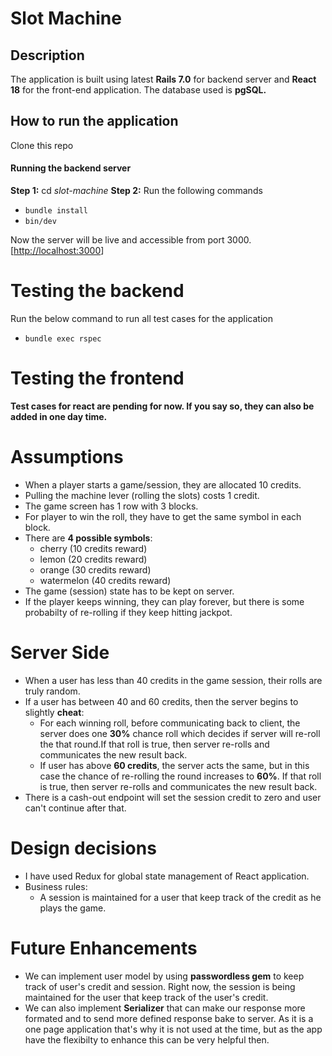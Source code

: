 # **Slot Machine**

## **Description**
 The application is built using latest **Rails 7.0** for backend server and **React 18** for the front-end application. The database used is **pgSQL.**

## **How to run the application**
Clone this repo 
#### Running the backend server
**Step 1:** cd *slot-machine*
**Step 2:** Run the following commands
 - `bundle install`
 - `bin/dev`

Now the server will be live and accessible from port 3000.
[[http://localhost:3000](http://localhost:3000/)]
# Testing the backend
Run the below command to run all test cases for the application
* `bundle exec rspec`

# Testing the frontend

**Test cases for react are pending for now. If you say so, they can also be added in one day time.**

# Assumptions
* When a player starts a game/session, they are allocated 10 credits. 
* Pulling the machine lever (rolling the slots) costs 1 credit. 
* The game screen has 1 row with 3 blocks. 
* For player to win the roll, they have to get the same symbol in each block. 
* There are **4 possible symbols**: 
    * cherry (10 credits reward)
    * lemon (20 credits reward)
    * orange (30 credits reward)
    * watermelon (40 credits reward)
* The game (session) state has to be kept on server. 
* If the player keeps winning, they can play forever, but there is some probabilty of re-rolling if they keep hitting jackpot.

# Server Side 
* When a user has less than 40 credits in the game session, their rolls are truly random.
* If a user has between 40 and 60 credits, then the server begins to slightly **cheat**:
    * For each winning roll, before communicating back to client, the server does one **30%** chance roll which decides if server will re-roll the that round.If that roll is true, then server re-rolls and communicates the new result back.
    * If user has above **60 credits**, the server acts the same, but in this case the chance of re-rolling the round increases to **60%**. If that roll is true, then server re-rolls and communicates the new result back.
* There is a cash-out endpoint will set the session credit to zero and user can't continue after that.

# Design decisions

* I have used Redux for global state management of React application.
* Business rules:
	* A session is maintained for a user that keep track of the credit as he plays the game.

# Future Enhancements
* We can implement user model by using **passwordless gem** to keep track of user's credit and session. Right now, the session is being maintained for the user that keep track of the user's credit.
* We can also implement **Serializer** that can make our response more formated and to send more defined response bake to server. As it is a one page application that's why it is not used at the time, but as the app have the flexibilty to enhance this can be very helpful then.